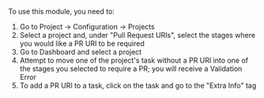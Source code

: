 To use this module, you need to:

1.  Go to Project -\> Configuration -\> Projects
2.  Select a project and, under "Pull Request URIs", select the stages
    where you would like a PR URI to be required
3.  Go to Dashboard and select a project
4.  Attempt to move one of the project's task without a PR URI into one
    of the stages you selected to require a PR; you will receive a
    Validation Error
5.  To add a PR URI to a task, click on the task and go to the "Extra
    Info" tag
